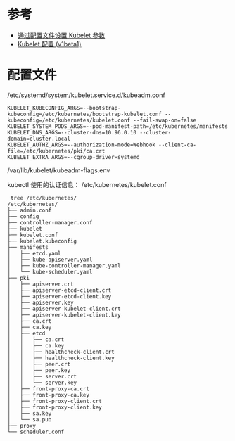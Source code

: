 
# 参考
- [通过配置文件设置 Kubelet 参数](https://kubernetes.io/zh-cn/docs/tasks/administer-cluster/kubelet-config-file/)
- [Kubelet 配置 (v1beta1)](https://kubernetes.io/zh-cn/docs/reference/config-api/kubelet-config.v1beta1/)



# 配置文件

/etc/systemd/system/kubelet.service.d/kubeadm.conf

```shell
KUBELET_KUBECONFIG_ARGS=--bootstrap-kubeconfig=/etc/kubernetes/bootstrap-kubelet.conf --kubeconfig=/etc/kubernetes/kubelet.conf --fail-swap-on=false
KUBELET_SYSTEM_PODS_ARGS=--pod-manifest-path=/etc/kubernetes/manifests
KUBELET_DNS_ARGS=--cluster-dns=10.96.0.10 --cluster-domain=cluster.local
KUBELET_AUTHZ_ARGS=--authorization-mode=Webhook --client-ca-file=/etc/kubernetes/pki/ca.crt
KUBELET_EXTRA_ARGS=--cgroup-driver=systemd
```


/var/lib/kubelet/kubeadm-flags.env

kubectl 使用的认证信息：
/etc/kubernetes/kubelet.conf



```shell
 tree /etc/kubernetes/
/etc/kubernetes/
├── admin.conf
├── config
├── controller-manager.conf
├── kubelet
├── kubelet.conf
├── kubelet.kubeconfig
├── manifests
│   ├── etcd.yaml
│   ├── kube-apiserver.yaml
│   ├── kube-controller-manager.yaml
│   └── kube-scheduler.yaml
├── pki
│   ├── apiserver.crt
│   ├── apiserver-etcd-client.crt
│   ├── apiserver-etcd-client.key
│   ├── apiserver.key
│   ├── apiserver-kubelet-client.crt
│   ├── apiserver-kubelet-client.key
│   ├── ca.crt
│   ├── ca.key
│   ├── etcd
│   │   ├── ca.crt
│   │   ├── ca.key
│   │   ├── healthcheck-client.crt
│   │   ├── healthcheck-client.key
│   │   ├── peer.crt
│   │   ├── peer.key
│   │   ├── server.crt
│   │   └── server.key
│   ├── front-proxy-ca.crt
│   ├── front-proxy-ca.key
│   ├── front-proxy-client.crt
│   ├── front-proxy-client.key
│   ├── sa.key
│   └── sa.pub
├── proxy
└── scheduler.conf
```
